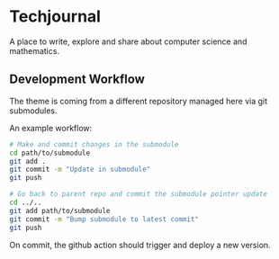 # Techjournal

A place to write, explore and share about computer science and mathematics.

## Development Workflow

The theme is coming from a different repository managed here via git submodules.

An example workflow:

```bash
# Make and commit changes in the submodule
cd path/to/submodule
git add .
git commit -m "Update in submodule"
git push

# Go back to parent repo and commit the submodule pointer update
cd ../..
git add path/to/submodule
git commit -m "Bump submodule to latest commit"
git push
```

On commit, the github action should trigger and deploy a new version.